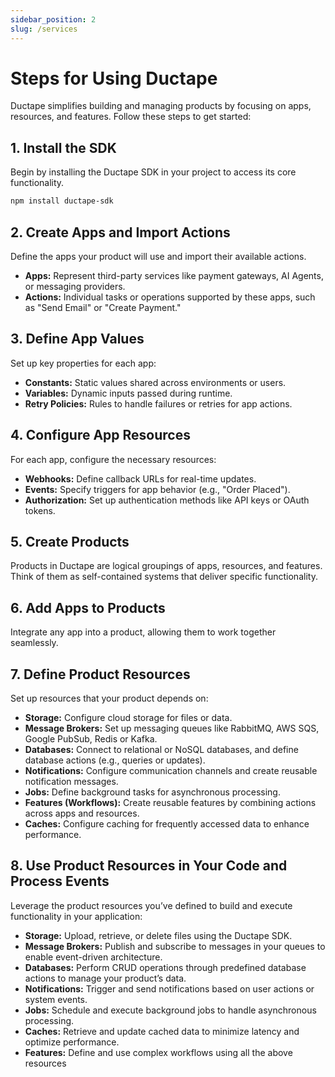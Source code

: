 ```yaml
---
sidebar_position: 2
slug: /services
---
```


# Steps for Using Ductape  

Ductape simplifies building and managing products by focusing on apps, resources, and features. Follow these steps to get started:  


## **1. Install the SDK**  
Begin by installing the Ductape SDK in your project to access its core functionality.  

```bash  
npm install ductape-sdk  
```  

## **2. Create Apps and Import Actions**  
Define the apps your product will use and import their available actions.  
- **Apps:** Represent third-party services like payment gateways, AI Agents, or messaging providers.  
- **Actions:** Individual tasks or operations supported by these apps, such as "Send Email" or "Create Payment."  

## **3. Define App Values**  
Set up key properties for each app:  
- **Constants:** Static values shared across environments or users.  
- **Variables:** Dynamic inputs passed during runtime.  
- **Retry Policies:** Rules to handle failures or retries for app actions.  

## **4. Configure App Resources**  
For each app, configure the necessary resources:  
- **Webhooks:** Define callback URLs for real-time updates.  
- **Events:** Specify triggers for app behavior (e.g., "Order Placed").  
- **Authorization:** Set up authentication methods like API keys or OAuth tokens.  

## **5. Create Products**  
Products in Ductape are logical groupings of apps, resources, and features. Think of them as self-contained systems that deliver specific functionality.  

## **6. Add Apps to Products**  
Integrate any app into a product, allowing them to work together seamlessly.  

## **7. Define Product Resources**  
Set up resources that your product depends on:  
- **Storage:** Configure cloud storage for files or data.  
- **Message Brokers:** Set up messaging queues like RabbitMQ, AWS SQS, Google PubSub, Redis or Kafka.  
- **Databases:** Connect to relational or NoSQL databases, and define database actions (e.g., queries or updates).
- **Notifications:** Configure communication channels and create reusable notification messages.  
- **Jobs:** Define background tasks for asynchronous processing.  
- **Features (Workflows):** Create reusable features by combining actions across apps and resources.  
- **Caches:** Configure caching for frequently accessed data to enhance performance.  

## **8. Use Product Resources in Your Code and Process Events**  
Leverage the product resources you’ve defined to build and execute functionality in your application:  

- **Storage:** Upload, retrieve, or delete files using the Ductape SDK.  
- **Message Brokers:** Publish and subscribe to messages in your queues to enable event-driven architecture.  
- **Databases:** Perform CRUD operations through predefined database actions to manage your product’s data. 
- **Notifications:** Trigger and send notifications based on user actions or system events.  
- **Jobs:** Schedule and execute background jobs to handle asynchronous processing.  
- **Caches:** Retrieve and update cached data to minimize latency and optimize performance.  
- **Features:** Define and use complex workflows using all the above resources